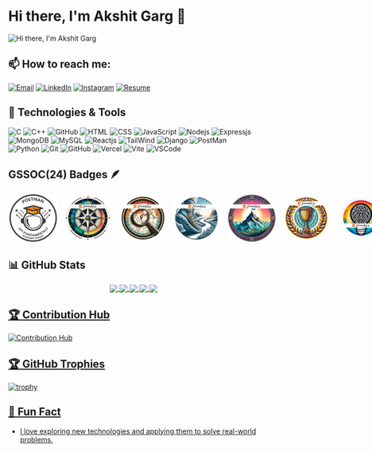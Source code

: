# Hi there, I'm Akshit Garg 👋

![Hi there, I'm Akshit Garg](https://readme-typing-svg.demolab.com?font=Fira+Code&size=32&duration=3800&pause=2000&color=A9FEF7&center=true&vCenter=true&width=1600&lines=Ahoy%2C+developers!+I'm+Akshit+Garg;Navigating+the+sea+of+code+and+innovation.🌊;Sophomore+at+ABV-IIITM%2C+Gwalior;Passionate+about+technology+and+coding.🚀)


## 📫 How to reach me:
 [![Email](https://skillicons.dev/icons?i=gmail&theme=dark)](mailto:akshitgarg2412@gmail.com)
 [![LinkedIn](https://skillicons.dev/icons?i=linkedin&theme=dark)](https://www.linkedin.com/in/akshit-garg24/)
 [![Instagram](https://skillicons.dev/icons?i=instagram&theme=dark)](https://www.instagram.com/akshitgarg_24/)
 [![Resume](https://skillicons.dev/icons?i=google-drive&theme=dark)](https://drive.google.com/file/d/1sTHd_BJZPle8S-bvAhitgaGb4ugHzSKq/view?usp=drive_link)

## 🔧 Technologies & Tools
![C](https://skillicons.dev/icons?i=c&theme=dark)
![C++](https://skillicons.dev/icons?i=cpp&theme=dark)
![GitHub](https://skillicons.dev/icons?i=github&theme=dark)
![HTML](https://skillicons.dev/icons?i=html&theme=dark)
![CSS](https://skillicons.dev/icons?i=css&theme=dark)
![JavaScript](https://skillicons.dev/icons?i=javascript&theme=dark)
![Nodejs](https://skillicons.dev/icons?i=nodejs&theme=dark)
![Expressjs](https://skillicons.dev/icons?i=express&theme=dark)
![MongoDB](https://skillicons.dev/icons?i=mongodb&theme=dark)
![MySQL](https://skillicons.dev/icons?i=mysql&theme=dark)
![Reactjs](https://skillicons.dev/icons?i=react&theme=dark)
![TailWind](https://skillicons.dev/icons?i=tailwind&theme=dark)
![Django](https://skillicons.dev/icons?i=django&theme=dark)
![PostMan](https://skillicons.dev/icons?i=postman&theme=dark)
![Python](https://skillicons.dev/icons?i=py&theme=dark)
![Git](https://skillicons.dev/icons?i=git&theme=dark)
![GitHub](https://skillicons.dev/icons?i=github&theme=dark)
![Vercel](https://skillicons.dev/icons?i=vercel&theme=dark)
![Vite](https://skillicons.dev/icons?i=vite&theme=dark)
![VSCode](https://skillicons.dev/icons?i=vscode&theme=dark)

## GSSOC(24) Badges 🪶
<div style='display:flex; align-items:center; gap: 10px;' align='center'>
<img src="https://raw.githubusercontent.com/girlscript/gssoc-website-new/main/public/badges/postman.png" width="100px" height="100px" />
  <img src="https://github.com/girlscript/gssoc-website-new/blob/main/public/badges/1.png" width="100px" height="100px" />
  <img src="https://github.com/girlscript/gssoc-website-new/blob/main/public/badges/2.png" width="100px" height="100px" />
  <img src="https://github.com/girlscript/gssoc-website-new/blob/main/public/badges/3.png" width="100px" height="100px" />
  <img src="https://github.com/girlscript/gssoc-website-new/blob/main/public/badges/4.png" width="100px" height="100px" />
  <img src="https://github.com/girlscript/gssoc-website-new/blob/main/public/badges/5.png" width="100px" height="100px" />
  <img src="https://github.com/girlscript/gssoc-website-new/blob/main/public/badges/6.png" width="100px" height="100px" />
</div>


## 📊 GitHub Stats
<div align="center">
<a href="https://github.com/AkshitGarg24">
<img align="center" src="http://github-profile-summary-cards.vercel.app/api/cards/stats?username=AkshitGarg24&theme=blue_green" height="200em" />
<img align="center" src="http://github-profile-summary-cards.vercel.app/api/cards/most-commit-language?username=AkshitGarg24&theme=blue_green" height="200em" />
<img align="center" src="http://github-profile-summary-cards.vercel.app/api/cards/repos-per-language?username=AkshitGarg24&theme=blue_green" height="200em" />
<img align="center" src="http://github-profile-summary-cards.vercel.app/api/cards/productive-time?username=AkshitGarg24&theme=blue_green" height="200em" />
<img align="center" src="http://github-profile-summary-cards.vercel.app/api/cards/profile-details?username=AkshitGarg24&theme=blue_green" height="200em" />
</div>

## 🏆 Contribution Hub
![Contribution Hub](https://github-readme-activity-graph.vercel.app/graph?username=AkshitGarg24&theme=chartreuse-dark)

## 🏆 GitHub Trophies
![trophy](https://github-profile-trophy.vercel.app/?username=AkshitGarg24&theme=onestar)

## 🌱 Fun Fact
- I love exploring new technologies and applying them to solve real-world problems.
